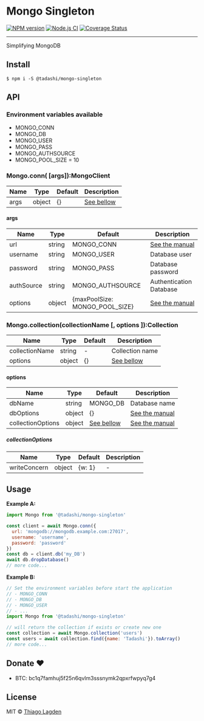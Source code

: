# Mongo Singleton

[![NPM version][npm-img]][npm]
[![Node.js CI][ci-img]][ci]
[![Coverage Status][coveralls-img]][coveralls]


[npm-img]:         https://img.shields.io/npm/v/@tadashi/mongo-singleton.svg
[npm]:             https://www.npmjs.com/package/@tadashi/mongo-singleton
[ci-img]:          https://github.com/lagden/mongo-singleton/actions/workflows/nodejs.yml/badge.svg
[ci]:              https://github.com/lagden/mongo-singleton/actions/workflows/nodejs.yml
[coveralls-img]:   https://coveralls.io/repos/github/lagden/mongo-singleton/badge.svg?branch=master
[coveralls]:       https://coveralls.io/github/lagden/mongo-singleton?branch=master

-----

Simplifying MongoDB

## Install

```
$ npm i -S @tadashi/mongo-singleton
```


## API

### Environment variables available

- MONGO_CONN
- MONGO_DB
- MONGO_USER
- MONGO_PASS
- MONGO_AUTHSOURCE
- MONGO_POOL_SIZE = 10

### Mongo.conn( \[args\]):MongoClient

Name        | Type      | Default           | Description
----------- | --------- | ----------------- | ------------
args        | object    | {}                | [See bellow](#args)


#### args

Name        | Type      | Default                        | Description
----------- | --------- | ------------------------------ | ------------
url         | string    | MONGO_CONN                     | [See the manual](https://www.mongodb.com/docs/manual/reference/connection-string/)
username    | string    | MONGO_USER                     | Database user
password    | string    | MONGO_PASS                     | Database password
authSource  | string    | MONGO_AUTHSOURCE               | Authentication Database
options     | object    | {maxPoolSize: MONGO_POOL_SIZE} | [See the manual](https://mongodb.github.io/node-mongodb-native/6.0/interfaces/MongoClientOptions.html)


### Mongo.collection(collectionName \[, options \]):Collection

Name           | Type      | Default        | Description
-------------- | --------- | -------------- | ------------
collectionName | string    | -              | Collection name
options        | object    | {}             | [See bellow](#options)


#### options

Name              | Type      | Default                          | Description
-------------     | --------- | -------------------------------- | ------------
dbName            | string    | MONGO_DB                         | Database name
dbOptions         | object    | {}                               | [See the manual](https://mongodb.github.io/node-mongodb-native/6.0/interfaces/DbOptions.html)
collectionOptions | object    | [See bellow](#collectionOptions) | [See the manual](https://mongodb.github.io/node-mongodb-native/6.0/interfaces/CollectionOptions.html)


##### collectionOptions

Name                    | Type      | Default    | Description
----------------------- | --------- | ---------- | ------------
writeConcern            | object    | {w: 1}     | -


## Usage

**Example A:**

```js
import Mongo from '@tadashi/mongo-singleton'

const client = await Mongo.conn({
  url: 'mongodb://mongodb.example.com:27017',
  username: 'username',
  password: 'password'
})
const db = client.db('my_DB')
await db.dropDatabase()
// more code...
```


**Example B:**

```js
// Set the environment variables before start the application
// - MONGO_CONN
// - MONGO_DB
// - MONGO_USER
// - ...
import Mongo from '@tadashi/mongo-singleton'

// will return the collection if exists or create new one
const collection = await Mongo.collection('users')
const users = await collection.find({name: 'Tadashi'}).toArray()
// more code...
```


## Donate ❤️

- BTC: bc1q7famhuj5f25n6qvlm3sssnymk2qpxrfwpyq7g4


## License

MIT © [Thiago Lagden](https://github.com/lagden)
